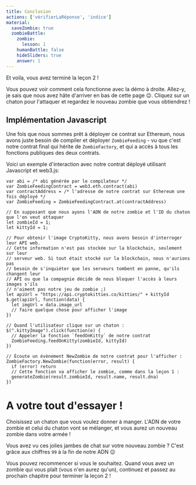 ```yaml
---
title: Conclusion
actions: ['vérifierLaRéponse', 'indice']
material:
  saveZombie: true
  zombieBattle:
    zombie:
      lesson: 1
    humanBattle: false
    hideSliders: true
    answer: 1
---
```


Et voila, vous avez terminé la leçon 2 !

Vous pouvez voir comment cela fonctionne avec la démo à droite. Allez-y, je sais que nous avez hâte d'arriver en bas de cette page 😉. Cliquez sur un chaton pour l'attaquer et regardez le nouveau zombie que vous obtiendrez !

## Implémentation Javascript

Une fois que nous sommes prêt à déployer ce contrat sur Ethereum, nous avons juste besoin de compiler et déployer `ZombieFeeding` - vu que c'est notre contrat final qui hérite de `ZombieFactory`, et qui a accès à tous les fonctions publiques des deux contrats.

Voici un exemple d'interaction avec notre contrat déployé utilisant Javascript et web3.js:

```
var abi = /* abi générée par le compilateur */
var ZombieFeedingContract = web3.eth.contract(abi)
var contractAddress = /* l'adresse de notre contrat sur Ethereum une fois déployé */
var ZombieFeeding = ZombieFeedingContract.at(contractAddress)

// En supposant que nous ayons l'ADN de notre zombie et l'ID du chaton que l'on veut attaquer
let zombieId = 1;
let kittyId = 1;

// Pour obtenir l'image CryptoKitty, nous avons besoin d'interroger leur API web.
// Cette information n'est pas stockée sur la blockchain, seulement sur leur
// serveur web. Si tout était stocké sur la blockchain, nous n'aurions pas
// besoin de s'inquiéter que les serveurs tombent en panne, qu'ils changent leur
// API ou que la compagnie décide de nous bloquer l'accès à leurs images s'ils
// n'aiment pas notre jeu de zombie ;)
let apiUrl = "https://api.cryptokitties.co/kitties/" + kittyId
$.get(apiUrl, function(data) {
  let imgUrl = data.image_url
  // faire quelque chose pour afficher l'image
})

// Quand l'utilisateur clique sur un chaton :
$(".kittyImage").click(function(e) {
  // Appeler la fonction `feedOnKitty` de notre contrat
  ZombieFeeding.feedOnKitty(zombieId, kittyId)
})

// Écoute un évènement NewZombie de notre contrat pour l'afficher :
ZombieFactory.NewZombie(function(error, result) {
  if (error) return
  // Cette fonction va afficher le zombie, comme dans la leçon 1 :
  generateZombie(result.zombieId, result.name, result.dna)
})
```

# A votre tout d'essayer !

Choisissez un chaton que vous voulez donner à manger. L'ADN de votre zombie et celui du chaton vont se mélanger, et vous aurez un nouveau zombie dans votre armée !

Vous avez vu ces jolies jambes de chat sur votre nouveau zombie ? C'est grâce aux chiffres `99` à la fin de notre ADN 😉

Vous pouvez recommencer si vous le souhaitez. Quand vous avez un zombie qui vous plaît (vous n'en aurez qu'un), continuez et passez au prochain chapitre pour terminer la leçon 2 !
